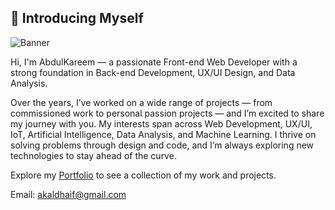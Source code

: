 ## 👋 Introducing Myself
![Banner](https://github.com/user-attachments/assets/14af3ba8-96ef-4c67-bfc8-1a91404db8ff)

Hi, I'm AbdulKareem — a passionate Front-end Web Developer with a strong foundation in Back-end Development, UX/UI Design, and Data Analysis.

Over the years, I’ve worked on a wide range of projects — from commissioned work to personal passion projects — and I’m excited to share my journey with you. My interests span across Web Development, UX/UI, IoT, Artificial Intelligence, Data Analysis, and Machine Learning. I thrive on solving problems through design and code, and I’m always exploring new technologies to stay ahead of the curve.

Explore my [Portfolio](https://abdulkareemaldhaif.com) to see a collection of my work and projects.

Email: akaldhaif@gmail.com

<!---
Kareem-29/Kareem-29 is a ✨ special ✨ repository because its `README.md` (this file) appears on your GitHub profile.
You can click the Preview link to take a look at your changes.
--->
